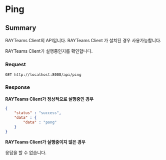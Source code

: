 # Ping

## Summary

RAYTeams Client의 API입니다. RAYTeams Client 가 설치된 경우 사용가능합니다.

RAYTeams Client가 실행중인지를 확인합니다.

### Request

```
GET http://localhost:8008/api/ping
```

### Response

**RAYTeams Client가 정상적으로 실행중인 경우**
```JSON
{
    "status" : "success",
    "data" : {
        "data" : "pong"
    }
}
```

**RAYTeams Client가 실행중이지 않은 경우**

응답을 할 수 없습니다.